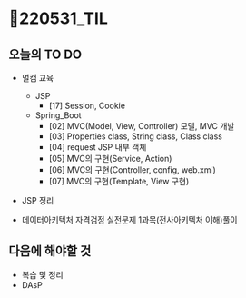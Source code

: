 # 📝220531_TIL



## 오늘의 TO DO

- 멀캠 교육

  - JSP
    - [17] Session, Cookie
  - Spring_Boot
    - [02] MVC(Model, View, Controller) 모델, MVC 개발
    - [03] Properties class, String class, Class class
    - [04] request JSP 내부 객체
    - [05] MVC의 구현(Service, Action)
    - [06] MVC의 구현(Controller, config, web.xml)
    - [07] MVC의 구현(Template, View 구현)

  

- JSP 정리

- 데이터아키텍처 자격검정 실전문제 1과목(전사아키텍처 이해)풀이



## 다음에 해야할 것

- 복습 및 정리
- DAsP